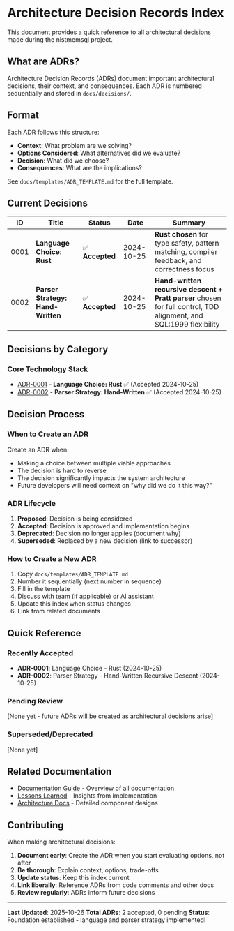 # Architecture Decision Records Index

This document provides a quick reference to all architectural decisions made during the nistmemsql project.

## What are ADRs?

Architecture Decision Records (ADRs) document important architectural decisions, their context, and consequences. Each ADR is numbered sequentially and stored in `docs/decisions/`.

## Format

Each ADR follows this structure:
- **Context**: What problem are we solving?
- **Options Considered**: What alternatives did we evaluate?
- **Decision**: What did we choose?
- **Consequences**: What are the implications?

See `docs/templates/ADR_TEMPLATE.md` for the full template.

## Current Decisions

| ID | Title | Status | Date | Summary |
|----|-------|--------|------|---------|
| 0001 | **Language Choice: Rust** | ✅ **Accepted** | 2024-10-25 | **Rust chosen** for type safety, pattern matching, compiler feedback, and correctness focus |
| 0002 | **Parser Strategy: Hand-Written** | ✅ **Accepted** | 2024-10-25 | **Hand-written recursive descent + Pratt parser** chosen for full control, TDD alignment, and SQL:1999 flexibility |

## Decisions by Category

### Core Technology Stack
- [ADR-0001](docs/decisions/0001-language-choice.md) - **Language Choice: Rust** ✅ (Accepted 2024-10-25)
- [ADR-0002](docs/decisions/0002-parser-strategy.md) - **Parser Strategy: Hand-Written** ✅ (Accepted 2024-10-25)

## Decision Process

### When to Create an ADR

Create an ADR when:
- Making a choice between multiple viable approaches
- The decision is hard to reverse
- The decision significantly impacts the system architecture
- Future developers will need context on "why did we do it this way?"

### ADR Lifecycle

1. **Proposed**: Decision is being considered
2. **Accepted**: Decision is approved and implementation begins
3. **Deprecated**: Decision no longer applies (document why)
4. **Superseded**: Replaced by a new decision (link to successor)

### How to Create a New ADR

1. Copy `docs/templates/ADR_TEMPLATE.md`
2. Number it sequentially (next number in sequence)
3. Fill in the template
4. Discuss with team (if applicable) or AI assistant
5. Update this index when status changes
6. Link from related documents

## Quick Reference

### Recently Accepted
- **ADR-0001**: Language Choice - Rust (2024-10-25)
- **ADR-0002**: Parser Strategy - Hand-Written Recursive Descent (2024-10-25)

### Pending Review
[None yet - future ADRs will be created as architectural decisions arise]

### Superseded/Deprecated
[None yet]

## Related Documentation

- [Documentation Guide](docs/README.md) - Overview of all documentation
- [Lessons Learned](LESSONS_LEARNED.md) - Insights from implementation
- [Architecture Docs](docs/architecture/) - Detailed component designs

## Contributing

When making architectural decisions:

1. **Document early**: Create the ADR when you start evaluating options, not after
2. **Be thorough**: Explain context, options, trade-offs
3. **Update status**: Keep this index current
4. **Link liberally**: Reference ADRs from code comments and other docs
5. **Review regularly**: ADRs inform future decisions

---

**Last Updated**: 2025-10-26
**Total ADRs**: 2 accepted, 0 pending
**Status**: Foundation established - language and parser strategy implemented!
